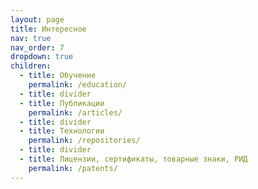 ```yaml
---
layout: page
title: Интересное
nav: true
nav_order: 7
dropdown: true
children:
  - title: Обучение
    permalink: /education/
  - title: divider
  - title: Публикации
    permalink: /articles/
  - title: divider
  - title: Технологии
    permalink: /repositories/
  - title: divider
  - title: Лицензии, сертификаты, товарные знаки, РИД
    permalink: /patents/
---
```

